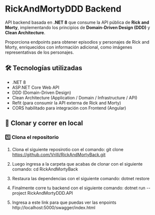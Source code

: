 # RickAndMortyDDD Backend

API backend basada en **.NET 8** que consume la API pública de **Rick and Morty**, implementando los principios de **Domain-Driven Design (DDD)** y **Clean Architecture**.

Proporciona endpoints para obtener episodios y personajes de Rick and Morty, enriquecidos con información adicional, como imágenes representativas de los personajes.

## 🛠️ Tecnologías utilizadas

- .NET 8
- ASP.NET Core Web API
- DDD (Domain-Driven Design)
- Clean Architecture (Application / Domain / Infrastructure / API)
- Refit (para consumir la API externa de Rick and Morty)
- CORS habilitado para integración con Frontend (Angular)

## 🚀 **Clonar y correr en local**

### 1️⃣ Clona el repositorio

1. Clona el siguiente reposirotio con el comando:
   git clone https://github.com/Vrilli/RickAndMortyBack.git

2. Luego ingresa a la carpeta que acabas de clonar con el siguiente comando:
   cd RickAndMortyBack

3. Restaura las dependencias con el siguiente comando:
   dotnet restore

4. Finalmente corre tu backend con el siguiente comando:
   dotnet run --project RickAndMortyDDD.API

5. Ingresa a este link para que puedas ver las enpoints
   http://localhost:5000/swagger/index.html

